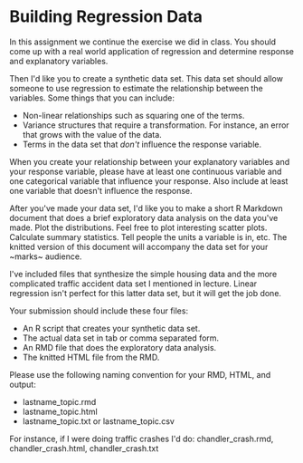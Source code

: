 
# Building Regression Data

In this assignment we continue the exercise we did in class. You should
come up with a real world application of regression and determine
response and explanatory variables.

Then I'd like you to create a synthetic data set. This data set should
allow someone to use regression to estimate the relationship between the
variables. Some things that you can include:

-   Non-linear relationships such as squaring one of the terms.
-   Variance structures that require a transformation. For instance, an
    error that grows with the value of the data.
-   Terms in the data set that *don't* influence the response variable.

When you create your relationship between your explanatory variables and 
your response variable, please have at least one continuous variable
and one categorical variable that influence your response. Also include
at least one variable that doesn't influence the response. 

After you've made your data set, I'd like you to make a short R Markdown
document that does a brief exploratory data analysis on the data you've
made. Plot the distributions. Feel free to plot interesting scatter
plots. Calculate summary statistics. Tell people the units a variable is
in, etc. The knitted version of this document will accompany the data
set for your ~marks~ audience.

I've included files that synthesize the simple housing data and the more complicated traffic accident data
set I mentioned in lecture. Linear regression isn't perfect for this latter 
data set, but it will get the job done.

Your submission should include these four files:

-   An R script that creates your synthetic data set.
-   The actual data set in tab or comma separated form.
-   An RMD file that does the exploratory data analysis.
-   The knitted HTML file from the RMD.

Please use the following naming convention for your RMD, HTML, and
output:

-   lastname_topic.rmd
-   lastname_topic.html
-   lastname_topic.txt or lastname_topic.csv

For instance, if I were doing traffic crashes I'd do:
chandler_crash.rmd, chandler_crash.html, chandler_crash.txt

